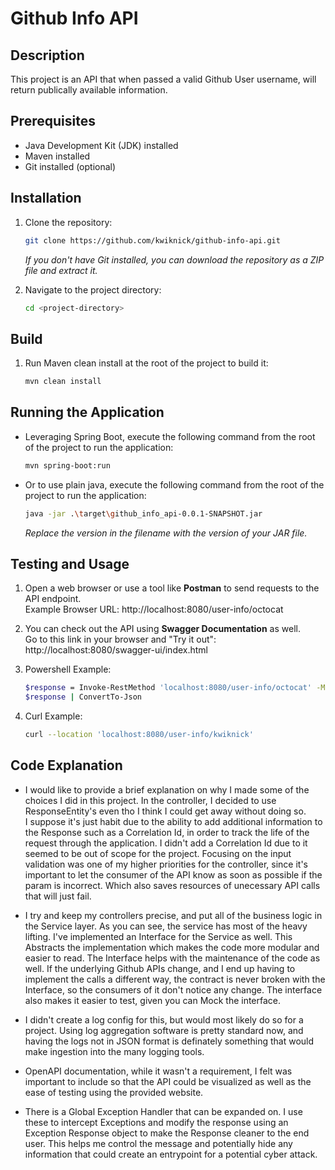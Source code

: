 # Github Info API

## Description
This project is an API that when passed a valid Github User username, will return publically available information.

## Prerequisites
- Java Development Kit (JDK) installed
- Maven installed
- Git installed (optional)

## Installation
1. Clone the repository:
   ```bash
   git clone https://github.com/kwiknick/github-info-api.git
   ```
   *If you don't have Git installed, you can download the repository as a ZIP file and extract it.*


2. Navigate to the project directory:
   ```bash
   cd <project-directory>
   ```

## Build
1. Run Maven clean install at the root of the project to build it:
   ```bash
   mvn clean install
   ```

## Running the Application
- Leveraging Spring Boot, execute the following command from the root of the project to run the application:
   ```bash
   mvn spring-boot:run
   ```

- Or to use plain java, execute the following command from the root of the project to run the application:
   ```bash
   java -jar .\target\github_info_api-0.0.1-SNAPSHOT.jar
   ```
  *Replace the version in the filename with the version of your JAR file.*

## Testing and Usage
1. Open a web browser or use a tool like **Postman** to send requests to the API endpoint. <br/>Example Browser URL: http://localhost:8080/user-info/octocat
2. You can check out the API using **Swagger Documentation** as well. <br>Go to this link in your browser and "Try it out": http://localhost:8080/swagger-ui/index.html

3. Powershell Example:
   ```bash
   $response = Invoke-RestMethod 'localhost:8080/user-info/octocat' -Method 'GET' -Headers $headers
   $response | ConvertTo-Json
   ```
4. Curl Example:
   ```bash
   curl --location 'localhost:8080/user-info/kwiknick'
   ```

## Code Explanation
- I would like to provide a brief explanation on why I made some of the choices I did in this project.
  In the controller, I decided to use ResponseEntity's even tho I think I could get away without doing so.  
  I suppose it's just habit due to the ability to add additional information to the Response such as a Correlation Id, in order to track the life of the request through the application.
  I didn't add a Correlation Id due to it seemed to be out of scope for the project.
  Focusing on the input validation was one of my higher priorities for the controller, since it's important to let the
  consumer of the API know as soon as possible if the param is incorrect.  Which also saves resources of unecessary API calls that will just fail.

- I try and keep my controllers precise, and put all of the business logic in the Service layer.  As you can see, the service has most of the heavy lifting.
  I've implemented an Interface for the Service as well.  This Abstracts the implementation which makes the code more modular and easier to read.
  The Interface helps with the maintenance of the code as well.  If the underlying Github APIs change, and I end up having to implement the calls a different way,
  the contract is never broken with the Interface, so the consumers of it don't notice any change. The interface also makes it easier to test, given you can Mock the interface.

- I didn't create a log config for this, but would most likely do so for a project. Using log aggregation software is pretty standard now, and having the logs not in JSON format is definately something
  that would make ingestion into the many logging tools.

- OpenAPI documentation, while it wasn't a requirement, I felt was important to include so that the API could be visualized as well as the ease of testing using the provided website.

- There is a Global Exception Handler that can be expanded on.  I use these to intercept Exceptions and modify the response using an Exception Response object to make the Response cleaner to the end user.
  This helps me control the message and potentially hide any information that could create an entrypoint for a potential cyber attack.